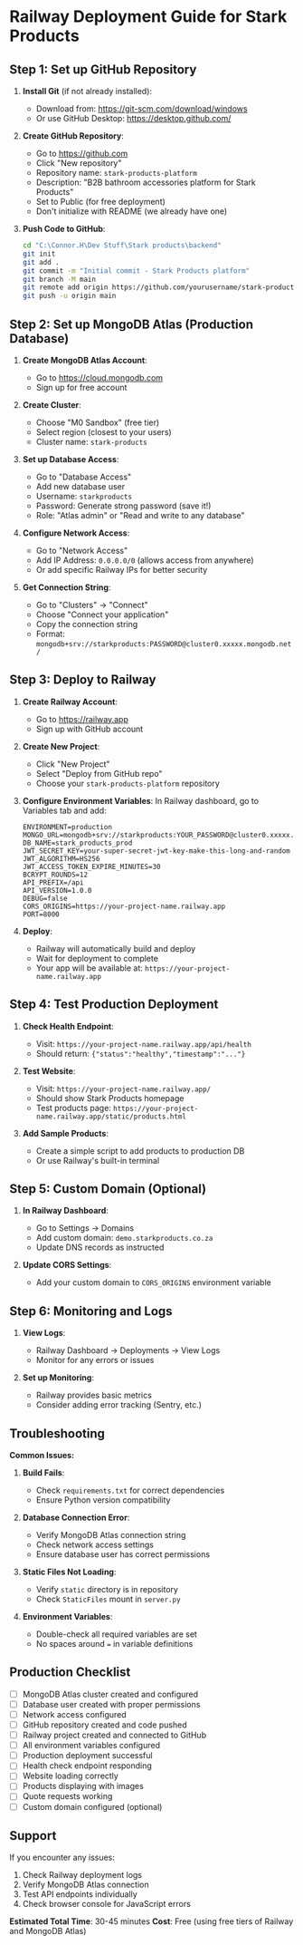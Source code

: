 # Railway Deployment Guide for Stark Products

## Step 1: Set up GitHub Repository

1. **Install Git** (if not already installed):
   - Download from: https://git-scm.com/download/windows
   - Or use GitHub Desktop: https://desktop.github.com/

2. **Create GitHub Repository**:
   - Go to https://github.com
   - Click "New repository"
   - Repository name: `stark-products-platform`
   - Description: "B2B bathroom accessories platform for Stark Products"
   - Set to Public (for free deployment)
   - Don't initialize with README (we already have one)

3. **Push Code to GitHub**:
   ```bash
   cd "C:\Connor.H\Dev Stuff\Stark products\backend"
   git init
   git add .
   git commit -m "Initial commit - Stark Products platform"
   git branch -M main
   git remote add origin https://github.com/yourusername/stark-products-platform.git
   git push -u origin main
   ```

## Step 2: Set up MongoDB Atlas (Production Database)

1. **Create MongoDB Atlas Account**:
   - Go to https://cloud.mongodb.com
   - Sign up for free account

2. **Create Cluster**:
   - Choose "M0 Sandbox" (free tier)
   - Select region (closest to your users)
   - Cluster name: `stark-products`

3. **Set up Database Access**:
   - Go to "Database Access"
   - Add new database user
   - Username: `starkproducts`
   - Password: Generate strong password (save it!)
   - Role: "Atlas admin" or "Read and write to any database"

4. **Configure Network Access**:
   - Go to "Network Access"
   - Add IP Address: `0.0.0.0/0` (allows access from anywhere)
   - Or add specific Railway IPs for better security

5. **Get Connection String**:
   - Go to "Clusters" → "Connect"
   - Choose "Connect your application"
   - Copy the connection string
   - Format: `mongodb+srv://starkproducts:PASSWORD@cluster0.xxxxx.mongodb.net/`

## Step 3: Deploy to Railway

1. **Create Railway Account**:
   - Go to https://railway.app
   - Sign up with GitHub account

2. **Create New Project**:
   - Click "New Project"
   - Select "Deploy from GitHub repo"
   - Choose your `stark-products-platform` repository

3. **Configure Environment Variables**:
   In Railway dashboard, go to Variables tab and add:

   ```env
   ENVIRONMENT=production
   MONGO_URL=mongodb+srv://starkproducts:YOUR_PASSWORD@cluster0.xxxxx.mongodb.net/
   DB_NAME=stark_products_prod
   JWT_SECRET_KEY=your-super-secret-jwt-key-make-this-long-and-random
   JWT_ALGORITHM=HS256
   JWT_ACCESS_TOKEN_EXPIRE_MINUTES=30
   BCRYPT_ROUNDS=12
   API_PREFIX=/api
   API_VERSION=1.0.0
   DEBUG=false
   CORS_ORIGINS=https://your-project-name.railway.app
   PORT=8000
   ```

4. **Deploy**:
   - Railway will automatically build and deploy
   - Wait for deployment to complete
   - Your app will be available at: `https://your-project-name.railway.app`

## Step 4: Test Production Deployment

1. **Check Health Endpoint**:
   - Visit: `https://your-project-name.railway.app/api/health`
   - Should return: `{"status":"healthy","timestamp":"..."}`

2. **Test Website**:
   - Visit: `https://your-project-name.railway.app/`
   - Should show Stark Products homepage
   - Test products page: `https://your-project-name.railway.app/static/products.html`

3. **Add Sample Products**:
   - Create a simple script to add products to production DB
   - Or use Railway's built-in terminal

## Step 5: Custom Domain (Optional)

1. **In Railway Dashboard**:
   - Go to Settings → Domains
   - Add custom domain: `demo.starkproducts.co.za`
   - Update DNS records as instructed

2. **Update CORS Settings**:
   - Add your custom domain to `CORS_ORIGINS` environment variable

## Step 6: Monitoring and Logs

1. **View Logs**:
   - Railway Dashboard → Deployments → View Logs
   - Monitor for any errors or issues

2. **Set up Monitoring**:
   - Railway provides basic metrics
   - Consider adding error tracking (Sentry, etc.)

## Troubleshooting

**Common Issues:**

1. **Build Fails**:
   - Check `requirements.txt` for correct dependencies
   - Ensure Python version compatibility

2. **Database Connection Error**:
   - Verify MongoDB Atlas connection string
   - Check network access settings
   - Ensure database user has correct permissions

3. **Static Files Not Loading**:
   - Verify `static` directory is in repository
   - Check `StaticFiles` mount in `server.py`

4. **Environment Variables**:
   - Double-check all required variables are set
   - No spaces around `=` in variable definitions

## Production Checklist

- [ ] MongoDB Atlas cluster created and configured
- [ ] Database user created with proper permissions
- [ ] Network access configured
- [ ] GitHub repository created and code pushed
- [ ] Railway project created and connected to GitHub
- [ ] All environment variables configured
- [ ] Production deployment successful
- [ ] Health check endpoint responding
- [ ] Website loading correctly
- [ ] Products displaying with images
- [ ] Quote requests working
- [ ] Custom domain configured (optional)

## Support

If you encounter any issues:
1. Check Railway deployment logs
2. Verify MongoDB Atlas connection
3. Test API endpoints individually
4. Check browser console for JavaScript errors

**Estimated Total Time**: 30-45 minutes
**Cost**: Free (using free tiers of Railway and MongoDB Atlas)
